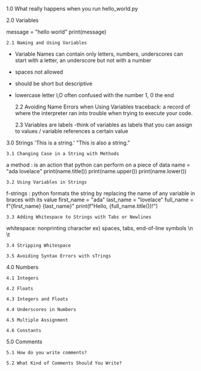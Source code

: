 1.0 What really happens when you run hello_world.py

2.0 Variables

message = "hello world"
print(message)

	2.1 Naming and Using Variables
- Variable Names can contain only letters, numbers, underscores
can start with a letter, an underscore but not with a number
- spaces not allowed
- should be short but descriptive
- lowercase letter l,O often confused with the number 1, 0
the end

	2.2 Avoiding Name Errors when Using Variables
traceback: a record of where the interpreter ran into trouble when trying to execute your code.

	2.3 Variables are labels
-think of variables as labels that you can assign to values / variable references a certain value

3.0 Strings
'This is a string.'
"This is also a string."

	3.1 Changing Case in a String with Methods
a method : is an action that python can perform on a piece of data
name = "ada lovelace"
print(name.title())
print(name.upper())
print(name.lower())

	3.2 Using Variables in Strings
f-strings : python formats the string by replacing the name of any variable in braces with its value
first_name = "ada"
last_name = "lovelace"
full_name = f"{first_name} {last_name}"
print(f"Hello, {full_name.title()}!")

	3.3 Adding Whitespace to Strings with Tabs or Newlines
whitespace: nonprinting character ex) spaces, tabs, end-of-line symbols
\n \t

	3.4 Stripping Whitespace

	3.5 Avoiding Syntax Errors with sTrings

4.0 Numbers

	4.1 Integers

	4.2 Floats 

	4.3 Integers and Floats

	4.4 Underscores in Numbers

	4.5 Multiple Assignment

	4.6 Constants

5.0 Comments

	5.1 How do you write comments?

	5.2 What Kind of Comments Should You Write?
